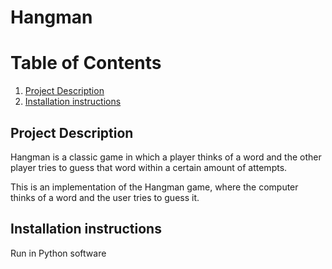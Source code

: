 # Hangman

# Table of Contents
1. [Project Description](#description)
2. [Installation instructions](#instruction)

## Project Description
Hangman is a classic game in which a player thinks of a word and the other player tries to guess that word within a certain amount of attempts.

This is an implementation of the Hangman game, where the computer thinks of a word and the user tries to guess it. 

## Installation instructions
Run in Python software

